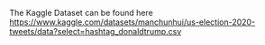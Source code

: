 The Kaggle Dataset can be found here https://www.kaggle.com/datasets/manchunhui/us-election-2020-tweets/data?select=hashtag_donaldtrump.csv
